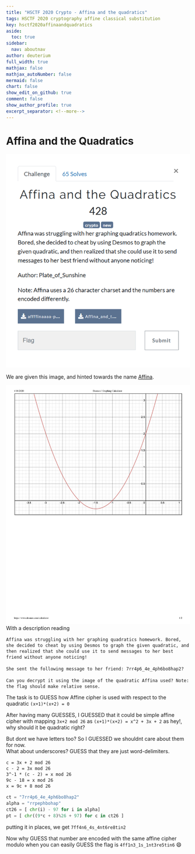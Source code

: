 ```yaml
---
title: "HSCTF 2020 Crypto - Affina and the quadratics"
tags: HSCTF 2020 cryptography affine classical substitution
key: hsctf2020affinaandquadratics
aside:
  toc: true
sidebar:
  nav: aboutnav
author: deuterium
full_width: true
mathjax: false
mathjax_autoNumber: false
mermaid: false
chart: false
show_edit_on_github: true
comment: false
show_author_profile: true
excerpt_separator: <!--more-->
---
```


# Affina and the Quadratics

![](Capture.PNG)

We are given this image, and hinted towards the name [Affina](https://en.wikipedia.org/wiki/Affine_cipher).

![](affffinaaaa-page-001.jpg)
With a description reading
```
Affina was struggling with her graphing quadratics homework. Bored, she decided to cheat by using Desmos to graph the given quadratic, and then realized that she could use it to send messages to her best friend without anyone noticing!

She sent the following message to her friend: 7rr4p6_4e_4ph6bo8hap2?

Can you decrypt it using the image of the quadratic Affina used? Note: the flag should make relative sense.
```

The task is to GUESS how Affine cipher is used with respect to the quadratic `(x+1)*(x+2) = 0`

After having many GUESSES, I GUESSED that it could be simple affine cipher with mapping `3x+2 mod 26` as `(x+1)*(x+2) = x^2 + 3x + 2` as hey!, why should it be quadratic right?

But dont we have letters too? So I GUESSED we shouldnt care about them for now.  
What about underscores? GUESS that they are just word-delimiters.

```
c = 3x + 2 mod 26
c - 2 = 3x mod 26
3^-1 * (c - 2) = x mod 26
9c - 18 = x mod 26
x = 9c + 8 mod 26
```


```python
ct = "7rr4p6_4e_4ph6bo8hap2"
alpha = "rrpephbohap"
ct26 = [ chr(i) - 97 for i in alpha]
pt = [ chr((9*c + 8)%26 + 97) for c in ct26 ]
```

putting it in places, we get
`7ff4n6_4s_4nt6re8tin2`

Now why GUESS that number are encoded with the same affine cipher modulo when you can easily GUESS the flag is `4ff1n3_1s_1nt3re5tin6` :smile:


